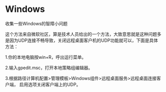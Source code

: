 # Windows
收集一些Windows的智障小问题

这个方法来自微软社区，算是技术人员给出的一个方法，大致意思就是这种问题多是因为UDP连接不畅导致，关闭远程桌面客户机的UDP功能就可以，下面是具体方法：

1.你的本地电脑按win+R，呼出运行菜单。

2.输入gpedit.msc，打开本地策略组编辑器。

3.根据路径计算机配置>管理模板>Windows组件>远程桌面服务>远程桌面连接客户端， 启用选项关闭客户端上的UDP。
